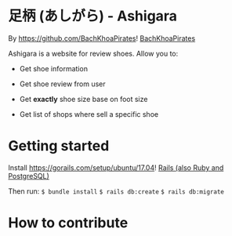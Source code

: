 # 足柄  (あしがら) - Ashigara

By https://github.com/BachKhoaPirates!
[BachKhoaPirates](https://github.com/BachKhoaPirates)

Ashigara is a website for review shoes. Allow you to:

* Get shoe information

* Get shoe review from user

* Get **exactly** shoe size base on foot size

* Get list of shops where sell a specific shoe

# Getting started

Install https://gorails.com/setup/ubuntu/17.04!
[Rails (also Ruby and PostgreSQL)](https://gorails.com/setup/ubuntu/17.04)

Then run:
`$ bundle install`
`$ rails db:create`
`$ rails db:migrate`

# How to contribute
